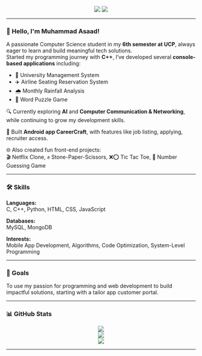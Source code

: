 <p align="center">
  <a href="https://www.linkedin.com/in/muhammad-asaad-70952028a/"><img src="https://img.shields.io/badge/LinkedIn-%230077B5.svg?style=for-the-badge&logo=linkedin&logoColor=white&labelColor=blue" /></a>
  <a href="https://x.com/asad_asghar108?t=7JpJcBh3HZOcu1jvCmSsLA&s=09"><img src="https://img.shields.io/badge/Twitter-%231DA1F2.svg?style=for-the-badge&logo=twitter&logoColor=white&labelColor=blue" /></a>
</p>

---

### 👋 Hello, I'm Muhammad Asaad!

A passionate Computer Science student in my **6th semester at UCP**, always eager to learn and build meaningful tech solutions.  
Started my programming journey with **C++**, I’ve developed several **console-based applications** including:

- 🏫 University Management System  
- ✈️ Airline Seating Reservation System  
- 🌧️ Monthly Rainfall Analysis  
- 🧩 Word Puzzle Game  

🔍 Currently exploring **AI** and **Computer Communication & Networking**, while continuing to grow my development skills.

📱 Built **Android app CareerCraft**, with features like job listing, applying, recruiter access.

🌐 Also created fun front-end projects:  
🎬 Netflix Clone, ✊ Stone-Paper-Scissors, ❌⭕ Tic Tac Toe, 🔢 Number Guessing Game

---

### 🛠️ Skills

**Languages:**  
C, C++, Python, HTML, CSS, JavaScript  

**Databases:**  
MySQL, MongoDB  

**Interests:**  
Mobile App Development, Algorithms, Code Optimization, System-Level Programming

---

### 🎯 Goals  
To use my passion for programming and web development to build impactful solutions, starting with a tailor app customer portal.

---

### 📊 GitHub Stats

<p align="center">
  <img src="https://github-readme-streak-stats.herokuapp.com?user=Asaad-108&theme=dark&hide_border=true" />
  <br/>
  <img src="https://github-readme-stats.vercel.app/api?username=Asaad-108&show_icons=true&theme=radical" />
  <br/>
  <img src="https://github-readme-stats.vercel.app/api/top-langs/?username=Asaad-108&layout=compact&theme=radical" />
</p>

---

<!---
Asaad-108/Asaad-108 is a ✨ special ✨ repository because its `README.md` (this file) appears on your GitHub profile.
You can click the Preview link to take a look at your changes.
--->
